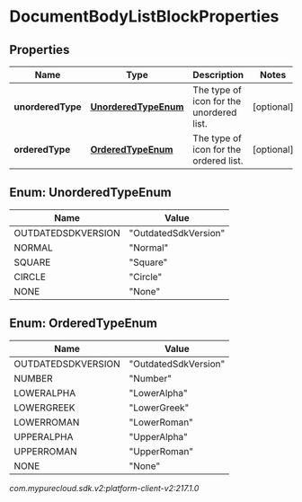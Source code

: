 # DocumentBodyListBlockProperties


## Properties

| Name | Type | Description | Notes |
| ------------ | ------------- | ------------- | ------------- |
| **unorderedType** | [**UnorderedTypeEnum**](#Enum--UnorderedTypeEnum) | The type of icon for the unordered list. |  [optional] |
| **orderedType** | [**OrderedTypeEnum**](#Enum--OrderedTypeEnum) | The type of icon for the ordered list. |  [optional] |


## Enum: UnorderedTypeEnum

| Name | Value |
| ---- | ----- |
| OUTDATEDSDKVERSION | &quot;OutdatedSdkVersion&quot; | 
| NORMAL | &quot;Normal&quot; | 
| SQUARE | &quot;Square&quot; | 
| CIRCLE | &quot;Circle&quot; | 
| NONE | &quot;None&quot; | 


## Enum: OrderedTypeEnum

| Name | Value |
| ---- | ----- |
| OUTDATEDSDKVERSION | &quot;OutdatedSdkVersion&quot; | 
| NUMBER | &quot;Number&quot; | 
| LOWERALPHA | &quot;LowerAlpha&quot; | 
| LOWERGREEK | &quot;LowerGreek&quot; | 
| LOWERROMAN | &quot;LowerRoman&quot; | 
| UPPERALPHA | &quot;UpperAlpha&quot; | 
| UPPERROMAN | &quot;UpperRoman&quot; | 
| NONE | &quot;None&quot; | 




_com.mypurecloud.sdk.v2:platform-client-v2:217.1.0_

